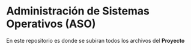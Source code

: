 # Administración de Sistemas Operativos (ASO) 
En este repositorio es donde se subiran todos los archivos del **Proyecto**
